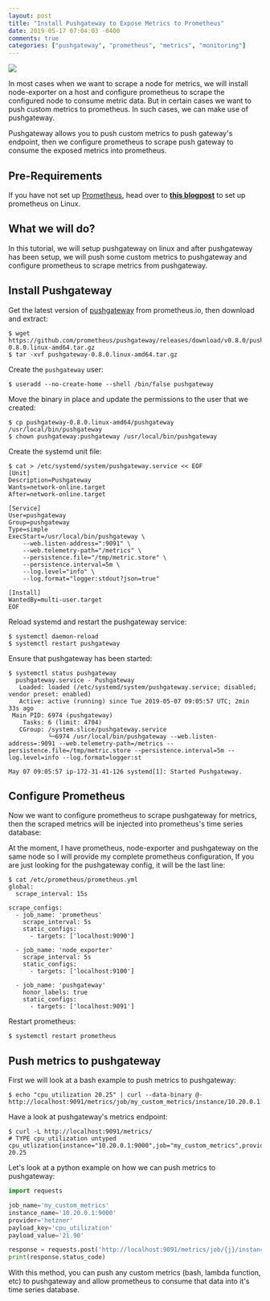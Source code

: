 ```yaml
---
layout: post
title: "Install Pushgateway to Expose Metrics to Prometheus"
date: 2019-05-17 07:04:03 -0400
comments: true
categories: ["pushgateway", "prometheus", "metrics", "monitoring"] 
---
```

![](https://user-images.githubusercontent.com/567298/57307750-696bb980-70e5-11e9-9b0b-73ad88bde6a3.png)

In most cases when we want to scrape a node for metrics, we will install node-exporter on a host and configure prometheus to scrape the configured node to consume metric data. But in certain cases we want to push custom metrics to prometheus. In such cases, we can make use of pushgateway.

Pushgateway allows you to push custom metrics to push gateway's endpoint, then we configure prometheus to scrape push gateway to consume the exposed metrics into prometheus.

## Pre-Requirements

If you have not set up [Prometheus](https://blog.ruanbekker.com/blog/2019/05/07/setup-prometheus-and-node-exporter-on-ubuntu-for-epic-monitoring/), head over to **[this blogpost](https://blog.ruanbekker.com/blog/2019/05/07/setup-prometheus-and-node-exporter-on-ubuntu-for-epic-monitoring/)** to set up prometheus on Linux.

## What we will do?

In this tutorial, we will setup pushgateway on linux and after pushgateway has been setup, we will push some custom metrics to pushgateway and configure prometheus to scrape metrics from pushgateway.

## Install Pushgateway

Get the latest version of [pushgateway](https://prometheus.io/download/) from prometheus.io, then download and extract:

```
$ wget https://github.com/prometheus/pushgateway/releases/download/v0.8.0/pushgateway-0.8.0.linux-amd64.tar.gz
$ tar -xvf pushgateway-0.8.0.linux-amd64.tar.gz
```

Create the `pushgateway` user:

```
$ useradd --no-create-home --shell /bin/false pushgateway
```

Move the binary in place and update the permissions to the user that we created:

```
$ cp pushgateway-0.8.0.linux-amd64/pushgateway /usr/local/bin/pushgateway
$ chown pushgateway:pushgateway /usr/local/bin/pushgateway
```

Create the systemd unit file:

```
$ cat > /etc/systemd/system/pushgateway.service << EOF
[Unit]
Description=Pushgateway
Wants=network-online.target
After=network-online.target

[Service]
User=pushgateway
Group=pushgateway
Type=simple
ExecStart=/usr/local/bin/pushgateway \
    --web.listen-address=":9091" \
    --web.telemetry-path="/metrics" \
    --persistence.file="/tmp/metric.store" \
    --persistence.interval=5m \
    --log.level="info" \
    --log.format="logger:stdout?json=true"

[Install]
WantedBy=multi-user.target
EOF
```

Reload systemd and restart the pushgateway service:

```
$ systemctl daemon-reload
$ systemctl restart pushgateway
```

Ensure that pushgateway has been started:

```
$ systemctl status pushgateway
  pushgateway.service - Pushgateway
   Loaded: loaded (/etc/systemd/system/pushgateway.service; disabled; vendor preset: enabled)
   Active: active (running) since Tue 2019-05-07 09:05:57 UTC; 2min 33s ago
 Main PID: 6974 (pushgateway)
    Tasks: 6 (limit: 4704)
   CGroup: /system.slice/pushgateway.service
           └─6974 /usr/local/bin/pushgateway --web.listen-address=:9091 --web.telemetry-path=/metrics --persistence.file=/tmp/metric.store --persistence.interval=5m --log.level=info --log.format=logger:st

May 07 09:05:57 ip-172-31-41-126 systemd[1]: Started Pushgateway.
```

## Configure Prometheus

Now we want to configure prometheus to scrape pushgateway for metrics, then the scraped metrics will be injected into prometheus's time series database:

At the moment, I have prometheus, node-exporter and pushgateway on the same node so I will provide my complete prometheus configuration, If you are just looking for the pushgateway config, it will be the last line:

```
$ cat /etc/prometheus/prometheus.yml
global:
  scrape_interval: 15s

scrape_configs:
  - job_name: 'prometheus'
    scrape_interval: 5s
    static_configs:
      - targets: ['localhost:9090']

  - job_name: 'node_exporter'
    scrape_interval: 5s
    static_configs:
      - targets: ['localhost:9100']

  - job_name: 'pushgateway'
    honor_labels: true
    static_configs:
      - targets: ['localhost:9091']
```

Restart prometheus:

```
$ systemctl restart prometheus
```

## Push metrics to pushgateway

First we will look at a bash example to push metrics to pushgateway:

```
$ echo "cpu_utilization 20.25" | curl --data-binary @- http://localhost:9091/metrics/job/my_custom_metrics/instance/10.20.0.1:9000/provider/hetzner
```

Have a look at pushgateway's metrics endpoint:

```
$ curl -L http://localhost:9091/metrics/
# TYPE cpu_utilization untyped
cpu_utlization{instance="10.20.0.1:9000",job="my_custom_metrics",provider="hetzner"} 20.25
```

Let's look at a python example on how we can push metrics to pushgateway:

```python
import requests

job_name='my_custom_metrics'
instance_name='10.20.0.1:9000'
provider='hetzner'
payload_key='cpu_utilization'
payload_value='21.90'

response = requests.post('http://localhost:9091/metrics/job/{j}/instance/{i}/team/{t}'.format(j=job_name, i=instance_name, t=team_name), data='{k} {v}\n'.format(k=payload_key, v=payload_value))
print(response.status_code)
```

With this method, you can push any custom metrics (bash, lambda function, etc) to pushgateway and allow prometheus to consume that data into it's time series database.
